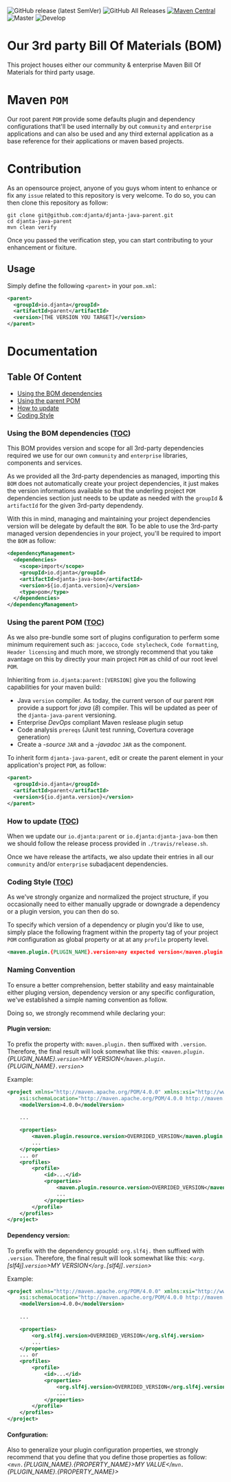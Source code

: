 ![GitHub release (latest SemVer)](https://img.shields.io/github/v/release/djanta/djanta-java-parent)
![GitHub All Releases](https://img.shields.io/github/downloads/djanta/djanta-java-parent/total)
[![Maven Central](https://img.shields.io/maven-central/v/io.djanta/djanta-java-parent.svg?maxAge=2592000)](http://search.maven.org/#artifactdetails%7Cio.djanta%7Cdjanta-java-parent)
![Master](https://github.com/djanta/djanta-java-parent/workflows/Master/badge.svg?branch=master)
![Develop](https://github.com/djanta/djanta-java-parent/workflows/Build/badge.svg?branch=develop)

# Our 3rd party Bill Of Materials (BOM)
This project houses either our community & enterprise Maven Bill Of Materials for third party usage.

# Maven `POM`

Our root parent `POM` provide some defaults plugin and dependency configurations that'll be used internally by 
out `community` and  `enterprise` applications and can also be used and any third external application as a base 
reference for their applications or maven based projects.

# Contribution

As an opensource project, anyone of you guys whom intent to enhance or fix any `issue` related to this repository is very welcome. To do so, you can then clone this repository as follow:

```shell
git clone git@github.com:djanta/djanta-java-parent.git
cd djanta-java-parent
mvn clean verify
```

Once you passed the verification step, you can start contributing to your enhancement or fixiture.

## Usage

Simply define the following `<parent>` in your `pom.xml`:
```xml
<parent>
  <groupId>io.djanta</groupId>
  <artifactId>parent</artifactId>
  <version>[THE VERSION YOU TARGET]</version>
</parent>
```

# Documentation

## Table Of Content
* [Using the BOM dependencies](#using-the-bom-dependencies)
* [Using the parent POM](#using-the-parent-pom)
* [How to update](#how-to-update)
* [Coding Style](#conding-styule)

### Using the BOM dependencies ([TOC](#table-of-content))

This BOM provides version and scope for all  3rd-party dependencies required we use for our own `community` and `enterprise` libraries, components and services.

As we provided all the 3rd-party dependencies as managed, importing this `BOM` does not automatically create your project dependencies, 
it just makes the version informations available so that the underling project `POM` dependencies section just needs to be update as needed with the `groupId` & `artifactId` for the given 3rd-party dependendy.

With this in mind, managing and maintaining your project dependencies version will be delegate by default the `BOM`.
To be able to use the 3rd-party managed version dependencies in your project, you'll be required to import the `BOM` as follow:

```xml
<dependencyManagement>
  <dependencies>
    <scope>import</scope>
    <groupId>io.djanta</groupId>
    <artifactId>djanta-java-bom</artifactId>
    <version>${io.djanta.version}</version>
    <type>pom</type>
  </dependencies>
</dependencyManagement>
```

### Using the parent POM ([TOC](#table-of-content))

As we also pre-bundle some sort of plugins configuration to perferm some minimum requirement such as: `jaccoco`, `Code stylecheck`, `Code formatting`, `Header licensing` and much more,
we strongly recommend that you take avantage on this by directly your main project `POM` as child of our root level `POM`.

Inhieriting from `io.djanta:parent:[VERSION]` give you the following capabilities for your maven build:

* Java `version` compiler. As today, the current verson of our parent `POM` provide a support for *java* (_8_) compiler. This will be updated as peer of the `djanta-java-parent` versioning.
* Enterprise *DevOps* compliant Maven reslease plugin setup
* Code analysis `prereqs` (Junit test running, Covertura coverage generation)
* Create a *-source* `JAR` and a *-javadoc* `JAR` as the component.

To inherit form `djanta-java-parent`, edit or create the parent element in your application's project `POM`, as follow:

```xml
<parent>
  <groupId>io.djanta</groupId>
  <artifactId>parent</artifactId>
  <version>${io.djanta.version}</version>
</parent>
```

### How to update ([TOC](#table-of-content))

When we update our `io.djanta:parent` or `io.djanta:djanta-java-bom` then we should follow the release process provided in `./travis/release.sh`.

Once we have release the artifacts, we also update their entries in all our `community` and/or `enterprise` subadjacent dependencies.

### Coding Style ([TOC](#table-of-content))

As we've strongly organize and normalized the project structure, if you occasionally need to either manually upgrade or downgrade a dependency or a plugin version, you can then do so. 

To specify which version of a dependency or plugin you'd like to use, simply place the following fragment within the property tag of your project `POM` configuration as global property or at 
at any `profile` property level.

```xml
<maven.plugin.{PLUGIN_NAME}.version>any expected version</maven.plugin.{PLUGIN_NAME}.version>
```

### Naming Convention

To ensure a better comprehension, better stability and easy maintainable either pluging version, dependency version or any specific configuration, we've established a simple naming convention as follow.

Doing so, we strongly recommend while declaring your:

#### Plugin version:

To prefix the property with: `maven.plugin.` then suffixed with `.version`. Therefore, the final result will look somewhat like this: *_<`maven.plugin.`{PLUGIN_NAME}.`version`>MY VERSION</`maven.plugin.`{PLUGIN_NAME}`.version`>_*

Example:

```xml
<project xmlns="http://maven.apache.org/POM/4.0.0" xmlns:xsi="http://www.w3.org/2001/XMLSchema-instance" 
    xsi:schemaLocation="http://maven.apache.org/POM/4.0.0 http://maven.apache.org/maven-v4_0_0.xsd">
    <modelVersion>4.0.0</modelVersion>
    
    ...

    <properties>
        <maven.plugin.resource.version>OVERRIDED_VERSION</maven.plugin.resource.version>
        ...
    </properties>
    ... or
    <profiles>
        <profile>
            <id>...</id>
            <properties>
                <maven.plugin.resource.version>OVERRIDED_VERSION</maven.plugin.resource.version>
                ...
            </properties>
        </profile>
    </profiles>
</project>
```

#### Dependency version:

To prefix with the dependency groupId: `org.slf4j.` then suffixed with `.version`. Therefore, the final result will look somewhat like this: *_<`org.`[slf4j].`version`>MY VERSION</`org.`[slf4j]`.version`>_*

Example:

```xml
<project xmlns="http://maven.apache.org/POM/4.0.0" xmlns:xsi="http://www.w3.org/2001/XMLSchema-instance" 
    xsi:schemaLocation="http://maven.apache.org/POM/4.0.0 http://maven.apache.org/maven-v4_0_0.xsd">
    <modelVersion>4.0.0</modelVersion>
    
    ...

    <properties>
        <org.slf4j.version>OVERRIDED_VERSION</org.slf4j.version>
        ...
    </properties>
    ... or
    <profiles>
        <profile>
            <id>...</id>
            <properties>
                <org.slf4j.version>OVERRIDED_VERSION</org.slf4j.version>
                ...
            </properties>
        </profile>
    </profiles>
</project>
```

#### Confguration:

Also to generalize your plugin configuration properties, we strongly recommend that you define that you define those properties as follow:  *_<`mvn.`{PLUGIN_NAME}.{PROPERTY_NAME}>MY VALUE</`mvn.`{PLUGIN_NAME}.{PROPERTY_NAME}>_*